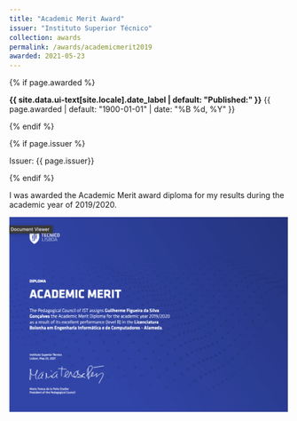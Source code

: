 ```yaml
---
title: "Academic Merit Award"
issuer: "Instituto Superior Técnico"
collection: awards
permalink: /awards/academicmerit2019
awarded: 2021-05-23
---
```


{% if page.awarded %}
  <p class="page__date"><strong><i class="fa fa-fw fa-calendar" aria-hidden="true"></i> {{ site.data.ui-text[site.locale].date_label | default: "Published:" }}</strong> <time datetime="{{ page.awarded | default: "1900-01-01" | date_to_xmlschema }}">{{ page.awarded | default: "1900-01-01" | date: "%B %d, %Y" }}</time></p>
{% endif %}

{% if page.issuer %}
    <p class="archive__item-excerpt" itemprop="description">Issuer: {{ page.issuer}}</p>
{% endif %}


I was awarded the Academic Merit award diploma for my results during the academic year of 2019/2020.

![Academic Merit Award](../files/merit_20192020.png)
